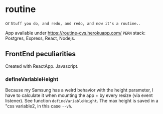 # routine
or `Stuff you do, and redo, and redo, and now it's a routine.`.

App available under https://routine-cvs.herokuapp.com/
`PERN` stack: Postgres, Express, React, Nodejs.

## FrontEnd peculiarities
Created with ReactApp. Javascript. 

### defineVariableHeight
Because my Samsung has a weird behavior with the height parameter, I have to calculate it when mounting the app + by every resize (via event listener). See function `defineVariableHeight`. The max height is saved in a "css variable2, in this case `--vh`.